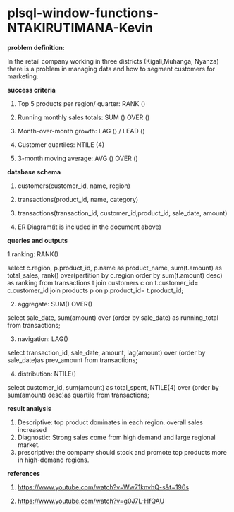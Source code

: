 # plsql-window-functions-NTAKIRUTIMANA-Kevin
**problem definition:**

In the retail company working in three districts (Kigali,Muhanga, Nyanza) there is a problem in managing data and how to segment customers for marketing.

**success criteria**

  1.	Top 5 products per region/ quarter: RANK ()

  2.	Running monthly sales totals: SUM () OVER ()

  3.	Month-over-month growth: LAG () / LEAD ()

  4.	Customer quartiles: NTILE (4)

  5.	3-month moving average: AVG () OVER () 

**database schema**

  1. customers(customer_id, name, region)
 
  2. transactions(product_id, name, category)
  
  3. transactions(transaction_id, customer_id,product_id, sale_date, amount)
  
  4. ER Diagram(it is included in the document above)


**queries and outputs**

1.ranking: RANK()

select c.region, p.product_id, p.name as product_name, sum(t.amount) as total_sales, rank() over(partition by c.region order by sum(t.amount) desc) as ranking from transactions t join customers c on t.customer_id= c.customer_id join products p on p.product_id= t.product_id;

2. aggregate: SUM() OVER()

select sale_date, sum(amount) over (order by sale_date) as running_total from transactions;

3. navigation: LAG()

select transaction_id, sale_date, amount, lag(amount) over (order by sale_date)as prev_amount from transactions;

4. distribution: NTILE()

select customer_id, sum(amount) as total_spent, NTILE(4) over (order by sum(amount) desc)as quartile from transactions;


**result analysis** 
1. Descriptive: top product dominates in each region. overall sales increased
2. Diagnostic: Strong sales come from high demand and large regional market.
3. prescriptive: the company should stock and promote top products more in high-demand regions. 

**references**

1. https://www.youtube.com/watch?v=Ww71knvhQ-s&t=196s

2. https://www.youtube.com/watch?v=g0J7L-HfQAU 
